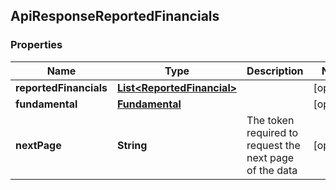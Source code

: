 
## ApiResponseReportedFinancials

### Properties
Name | Type | Description | Notes
------------ | ------------- | ------------- | -------------
**reportedFinancials** | [**List&lt;ReportedFinancial&gt;**](ReportedFinancial.md) |  |  [optional]
**fundamental** | [**Fundamental**](Fundamental.md) |  |  [optional]
**nextPage** | **String** | The token required to request the next page of the data |  [optional]



